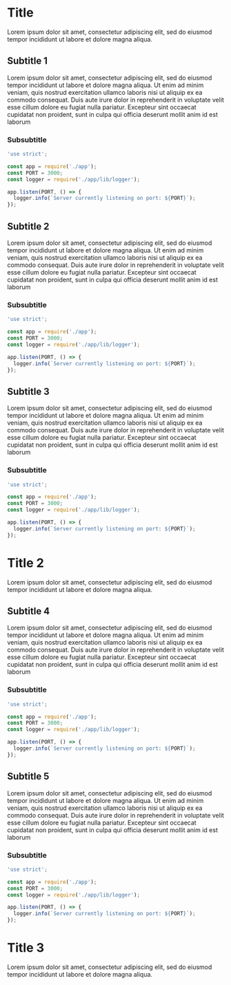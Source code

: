# Title

Lorem ipsum dolor sit amet, consectetur adipiscing elit, sed do eiusmod tempor incididunt ut labore et dolore magna aliqua.

## Subtitle 1

Lorem ipsum dolor sit amet, consectetur adipiscing elit, sed do eiusmod tempor incididunt ut labore et dolore magna aliqua. Ut enim ad minim veniam, quis nostrud exercitation ullamco laboris nisi ut aliquip ex ea commodo consequat. Duis aute irure dolor in reprehenderit in voluptate velit esse cillum dolore eu fugiat nulla pariatur. Excepteur sint occaecat cupidatat non proident, sunt in culpa qui officia deserunt mollit anim id est laborum

### Subsubtitle

```javascript
'use strict';

const app = require('./app');
const PORT = 3000;
const logger = require('./app/lib/logger');

app.listen(PORT, () => {
  logger.info(`Server currently listening on port: ${PORT}`);
});
```

## Subtitle 2

Lorem ipsum dolor sit amet, consectetur adipiscing elit, sed do eiusmod tempor incididunt ut labore et dolore magna aliqua. Ut enim ad minim veniam, quis nostrud exercitation ullamco laboris nisi ut aliquip ex ea commodo consequat. Duis aute irure dolor in reprehenderit in voluptate velit esse cillum dolore eu fugiat nulla pariatur. Excepteur sint occaecat cupidatat non proident, sunt in culpa qui officia deserunt mollit anim id est laborum

### Subsubtitle

```javascript
'use strict';

const app = require('./app');
const PORT = 3000;
const logger = require('./app/lib/logger');

app.listen(PORT, () => {
  logger.info(`Server currently listening on port: ${PORT}`);
});
```


## Subtitle 3

Lorem ipsum dolor sit amet, consectetur adipiscing elit, sed do eiusmod tempor incididunt ut labore et dolore magna aliqua. Ut enim ad minim veniam, quis nostrud exercitation ullamco laboris nisi ut aliquip ex ea commodo consequat. Duis aute irure dolor in reprehenderit in voluptate velit esse cillum dolore eu fugiat nulla pariatur. Excepteur sint occaecat cupidatat non proident, sunt in culpa qui officia deserunt mollit anim id est laborum

### Subsubtitle

```javascript
'use strict';

const app = require('./app');
const PORT = 3000;
const logger = require('./app/lib/logger');

app.listen(PORT, () => {
  logger.info(`Server currently listening on port: ${PORT}`);
});
```

# Title 2

Lorem ipsum dolor sit amet, consectetur adipiscing elit, sed do eiusmod tempor incididunt ut labore et dolore magna aliqua.

## Subtitle 4

Lorem ipsum dolor sit amet, consectetur adipiscing elit, sed do eiusmod tempor incididunt ut labore et dolore magna aliqua. Ut enim ad minim veniam, quis nostrud exercitation ullamco laboris nisi ut aliquip ex ea commodo consequat. Duis aute irure dolor in reprehenderit in voluptate velit esse cillum dolore eu fugiat nulla pariatur. Excepteur sint occaecat cupidatat non proident, sunt in culpa qui officia deserunt mollit anim id est laborum

### Subsubtitle

```javascript
'use strict';

const app = require('./app');
const PORT = 3000;
const logger = require('./app/lib/logger');

app.listen(PORT, () => {
  logger.info(`Server currently listening on port: ${PORT}`);
});
```

## Subtitle 5

Lorem ipsum dolor sit amet, consectetur adipiscing elit, sed do eiusmod tempor incididunt ut labore et dolore magna aliqua. Ut enim ad minim veniam, quis nostrud exercitation ullamco laboris nisi ut aliquip ex ea commodo consequat. Duis aute irure dolor in reprehenderit in voluptate velit esse cillum dolore eu fugiat nulla pariatur. Excepteur sint occaecat cupidatat non proident, sunt in culpa qui officia deserunt mollit anim id est laborum

### Subsubtitle

```javascript
'use strict';

const app = require('./app');
const PORT = 3000;
const logger = require('./app/lib/logger');

app.listen(PORT, () => {
  logger.info(`Server currently listening on port: ${PORT}`);
});
```

# Title 3

Lorem ipsum dolor sit amet, consectetur adipiscing elit, sed do eiusmod tempor incididunt ut labore et dolore magna aliqua.
